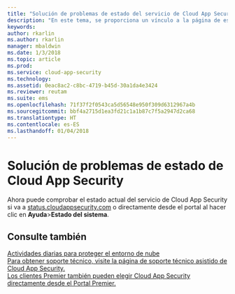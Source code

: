 ```yaml
---
title: "Solución de problemas de estado del servicio de Cloud App Security | Microsoft Docs"
description: "En este tema, se proporciona un vínculo a la página de estado de Cloud App Security"
keywords: 
author: rkarlin
ms.author: rkarlin
manager: mbaldwin
ms.date: 1/3/2018
ms.topic: article
ms.prod: 
ms.service: cloud-app-security
ms.technology: 
ms.assetid: 0eac8ac2-c8bc-4719-b45d-30a1da4e3424
ms.reviewer: reutam
ms.suite: ems
ms.openlocfilehash: 71f37f2f0543ca5d56548e950f309d6312967a4b
ms.sourcegitcommit: bbf4a2715d1ea3fd21c1a1b87c7f5a2947d2ca68
ms.translationtype: HT
ms.contentlocale: es-ES
ms.lasthandoff: 01/04/2018
---
```

# <a name="troubleshooting-cloud-app-security-status"></a>Solución de problemas de estado de Cloud App Security

Ahora puede comprobar el estado actual del servicio de Cloud App Security si va a [status.cloudappsecurity.com](http://www.status.cloudappsecurity.com) o directamente desde el portal al hacer clic en **Ayuda**>**Estado del sistema**. 

## <a name="see-also"></a>Consulte también  
[Actividades diarias para proteger el entorno de nube](daily-activities-to-protect-your-cloud-environment.md)   
[Para obtener soporte técnico, visite la página de soporte técnico asistido de Cloud App Security.](http://support.microsoft.com/oas/default.aspx?prid=16031)   
[Los clientes Premier también pueden elegir Cloud App Security directamente desde el Portal Premier.](https://premier.microsoft.com/)  
  
  